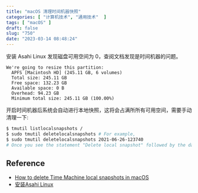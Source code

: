 ```yaml
---
title: "macOS 清理时间机器快照"
categories: [ "计算机技术", "通用技术"  ]
tags: [ "macOS" ]
draft: false
slug: "750"
date: "2023-03-14 08:48:24"
---
```



安装 Asahi Linux 发现磁盘可用空间为 0，查阅文档发现是时间机器的问题。

```
We're going to resize this partition:
  APFS [Macintosh HD] (245.11 GB, 6 volumes)
  Total size: 245.11 GB
  Free space: 132.23 GB
  Available space: 0 B
  Overhead: 94.23 GB
  Minimum total size: 245.11 GB (100.00%)
```

开启时间机器后系统会自动进行本地快照，这将会占满所所有可用空间，需要手动清理一下:

```bash
$ tmutil listlocalsnapshots /
$ sudo tmutil deletelocalsnapshots # For example, 
$ sudo tmutil deletelocalsnapshots 2021-06-26-123740
# Once you see the statement "Delete local snapshot" followed by the date and time stamp, the local snapshot has been deleted.
```

## Reference

* [How to delete Time Machine local snapshots in macOS](https://appleinsider.com/articles/21/06/26/how-to-delete-time-machine-local-snapshots-in-macos)
* [安装Asahi Linux](https://cloud-atlas.readthedocs.io/zh_CN/latest/linux/asahi_linux/install_asahi_linux.html)

